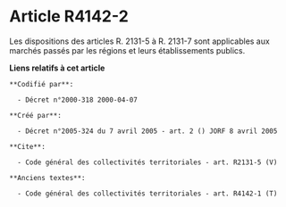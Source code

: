 # Article R4142-2

Les dispositions des articles R. 2131-5 à R. 2131-7 sont applicables aux marchés passés par les régions et leurs
établissements publics.

**Liens relatifs à cet article**

	**Codifié par**:

	  - Décret n°2000-318 2000-04-07

	**Créé par**:

	  - Décret n°2005-324 du 7 avril 2005 - art. 2 () JORF 8 avril 2005

	**Cite**:

	  - Code général des collectivités territoriales - art. R2131-5 (V)

	**Anciens textes**:

	  - Code général des collectivités territoriales - art. R4142-1 (T)
